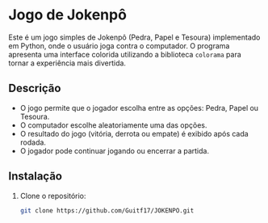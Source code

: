 # Jogo de Jokenpô

Este é um jogo simples de Jokenpô (Pedra, Papel e Tesoura) implementado em Python, onde o usuário joga contra o computador. O programa apresenta uma interface colorida utilizando a biblioteca `colorama` para tornar a experiência mais divertida.

## Descrição

- O jogo permite que o jogador escolha entre as opções: Pedra, Papel ou Tesoura.
- O computador escolhe aleatoriamente uma das opções.
- O resultado do jogo (vitória, derrota ou empate) é exibido após cada rodada.
- O jogador pode continuar jogando ou encerrar a partida.

## Instalação

1. Clone o repositório:
   ```bash
   git clone https://github.com/Guitf17/JOKENPO.git
